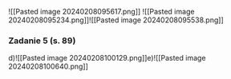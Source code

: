 ![[Pasted image 20240208095617.png]]
![[Pasted image 20240208095234.png]]![[Pasted image 20240208095538.png]]
### Zadanie 5 (s. 89)
d)![[Pasted image 20240208100129.png]]e)![[Pasted image 20240208100640.png]]